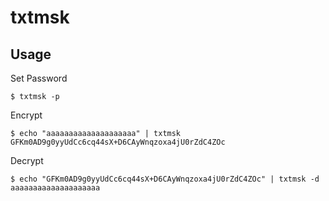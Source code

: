 # txtmsk

Usage
-----
Set Password

    $ txtmsk -p

Encrypt

    $ echo "aaaaaaaaaaaaaaaaaaaa" | txtmsk
    GFKm0AD9g0yyUdCc6cq44sX+D6CAyWnqzoxa4jU0rZdC4ZOc
    
Decrypt

    $ echo "GFKm0AD9g0yyUdCc6cq44sX+D6CAyWnqzoxa4jU0rZdC4ZOc" | txtmsk -d
    aaaaaaaaaaaaaaaaaaaa
    